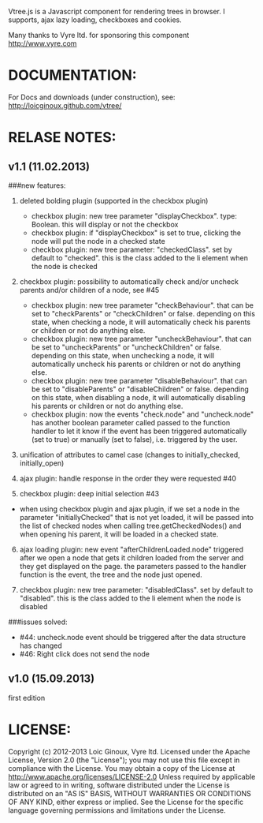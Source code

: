 
Vtree.js is a Javascript component for rendering trees in browser.
I supports, ajax lazy loading, checkboxes and cookies.

Many thanks to Vyre ltd. for sponsoring this component
http://www.vyre.com


DOCUMENTATION:
==============
For Docs and downloads (under construction), see:
http://loicginoux.github.com/vtree/


RELASE NOTES:
=============

v1.1 (11.02.2013)
-----------------

###new features:

1. deleted bolding plugin (supported in the checkbox plugin)
	- checkbox plugin: new tree parameter "displayCheckbox". type: Boolean. this will display or not the checkbox
	- checkbox plugin: if "displayCheckbox" is set to true, clicking the node will put the node in a checked state
	- checkbox plugin: new tree parameter: "checkedClass". set by default to "checked". this is the class added to the li element when the node is checked

2. checkbox plugin: possibility to automatically check and/or uncheck parents and/or children of a node, see #45
	- checkbox plugin: new tree parameter "checkBehaviour". that can be set to "checkParents" or "checkChildren" or false. depending on this state, when checking a node, it will automatically check his parents or children or not do anything else.
	- checkbox plugin: new tree parameter "uncheckBehaviour". that can be set to "uncheckParents" or "uncheckChildren" or false. depending on this state, when unchecking a node, it will automatically uncheck his parents or children or not do anything else.
	- checkbox plugin: new tree parameter "disableBehaviour". that can be set to "disableParents" or "disableChildren" or false. depending on this state, when disabling a node, it will automatically disabling his parents or children or not do anything else.
	- checkbox plugin: now the events "check.node" and "uncheck.node" has another boolean parameter called passed to the function handler to let it know if the event has been triggered automatically (set to true) or manually (set to false), i.e. triggered by the user.
3. unification of attributes to camel case (changes to initially_checked, initially_open)

4. ajax plugin: handle response in the order they were requested #40

5. checkbox plugin: deep initial selection #43
 - when using checkbox plugin and ajax plugin, if we set a node in the parameter "initiallyChecked" that is not yet loaded, it will be passed into the list of checked nodes when calling tree.getCheckedNodes() and when opening his parent, it will be loaded in a checked state.

6. ajax loading plugin: new event "afterChildrenLoaded.node" triggered after we open a node that gets it children loaded from the server and they get displayed on the page. the parameters passed to the handler function is the event, the tree and the node just opened.

7. checkbox plugin: new tree parameter: "disabledClass". set by default to "disabled". this is the class added to the li element when the node is disabled

###issues solved:
- #44: uncheck.node event should be triggered after the data structure has changed
- #46: Right click does not send the node

v1.0 (15.09.2013)
-----------------
first edition


LICENSE:
========

Copyright (c) 2012-2013 Loic Ginoux, Vyre ltd.
Licensed under the Apache License, Version 2.0 (the "License");
you may not use this file except in compliance with the License.
You may obtain a copy of the License at
http://www.apache.org/licenses/LICENSE-2.0
Unless required by applicable law or agreed to in writing, software
distributed under the License is distributed on an "AS IS" BASIS,
WITHOUT WARRANTIES OR CONDITIONS OF ANY KIND, either express or implied.
See the License for the specific language governing permissions and
limitations under the License.